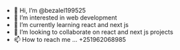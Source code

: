 - 👋 Hi, I’m @bezalel199525
- 👀 I’m interested in web development
- 🌱 I’m currently learning react and next js
- 💞️ I’m looking to collaborate on react and next js projects
- 📫 How to reach me ... +251962068985

<!---
bezalel199525/bezalel199525 is a ✨ special ✨ repository because its `README.md` (this file) appears on your GitHub profile.
You can click the Preview link to take a look at your changes.
--->
